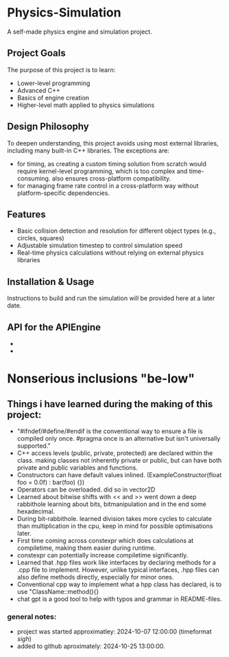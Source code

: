 # Physics-Simulation

A self-made physics engine and simulation project.

## Project Goals
The purpose of this project is to learn:
- Lower-level programming
- Advanced C++
- Basics of engine creation
- Higher-level math applied to physics simulations

## Design Philosophy
To deepen understanding, this project avoids using most external libraries, including many built-in C++ libraries. The exceptions are:
- <chrono> for timing, as creating a custom timing solution from scratch would require kernel-level programming, which is too complex and time-consuming. <chrono> also ensures cross-platform compatibility.
- <thread> for managing frame rate control in a cross-platform way without platform-specific dependencies.

## Features
- Basic collision detection and resolution for different object types (e.g., circles, squares)
- Adjustable simulation timestep to control simulation speed
- Real-time physics calculations without relying on external physics libraries

## Installation & Usage
Instructions to build and run the simulation will be provided here at a later date.

## API for the APIEngine
-
-


# Nonserious inclusions "be-low"
## Things i have learned during the making of this project:
- "#ifndef/#define/#endif is the conventional way to ensure a file is compiled only once. #pragma once is an alternative but isn't universally supported."
- C++ access levels (public, private, protected) are declared within the class. making classes not inherently private or public, but can have both private and public variables and functions.
- Constructors can have default values inlined. (ExampleConstructor(float foo = 0.0f) : bar(foo) {})
- Operators can be overloaded. did so in vector2D
- Learned about bitwise shifts with << and >> went down a deep rabbithole learning about bits, bitmanipulation and in the end some hexadecimal.
- During bit-rabbithole. learned division takes more cycles to calculate than multiplication in the cpu, keep in mind for possible optimisations later.
- First time coming across constexpr which does calculations at compiletime, making them easier during runtime.
- constexpr can potentially increase compiletime significantly.
- Learned that .hpp files work like interfaces by declaring methods for a .cpp file to implement. However, unlike typical interfaces, .hpp files can also define methods directly, especially for minor ones.
- Conventional cpp way to implement what a hpp class has declared, is to use "ClassName::method(){}
- chat gpt is a good tool to help with typos and grammar in README-files.

### general notes:
- project was started approximatley: 2024-10-07 12:00:00 (timeformat *sigh*) 
- added to github aproximately: 2024-10-25 13:00:00.

